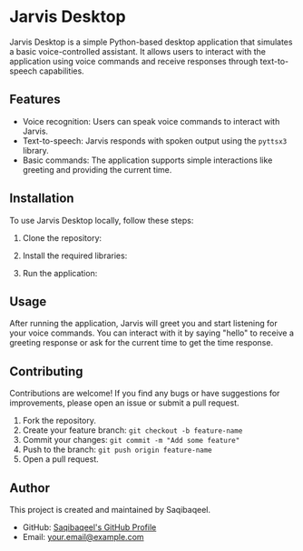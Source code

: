 # Jarvis Desktop


Jarvis Desktop is a simple Python-based desktop application that simulates a basic voice-controlled assistant. It allows users to interact with the application using voice commands and receive responses through text-to-speech capabilities.

## Features

- Voice recognition: Users can speak voice commands to interact with Jarvis.
- Text-to-speech: Jarvis responds with spoken output using the `pyttsx3` library.
- Basic commands: The application supports simple interactions like greeting and providing the current time.

## Installation

To use Jarvis Desktop locally, follow these steps:

1. Clone the repository:

2. Install the required libraries:

3. Run the application:

## Usage

After running the application, Jarvis will greet you and start listening for your voice commands. You can interact with it by saying "hello" to receive a greeting response or ask for the current time to get the time response.

## Contributing

Contributions are welcome! If you find any bugs or have suggestions for improvements, please open an issue or submit a pull request.

1. Fork the repository.
2. Create your feature branch: `git checkout -b feature-name`
3. Commit your changes: `git commit -m "Add some feature"`
4. Push to the branch: `git push origin feature-name`
5. Open a pull request.


## Author

This project is created and maintained by Saqibaqeel.

- GitHub: [Saqibaqeel's GitHub Profile](https://github.com/Saqibaqeel)
- Email: your.email@example.com


